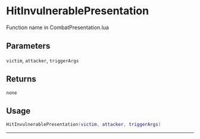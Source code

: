 # HitInvulnerablePresentation
Function name in CombatPresentation.lua
## Parameters
`victim`, `attacker`, `triggerArgs`
## Returns
`none`
## Usage
```lua
HitInvulnerablePresentation(victim, attacker, triggerArgs)
```
---
